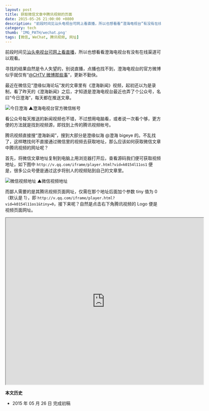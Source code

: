 ```yaml
---
layout: post
title: 获取微信文章中腾讯视频的页面
date: 2015-05-26 21:00:00 +0800
description: "前段时间见汕头电视台可网上看直播，所以也想看看“澄海电视台”有没有在线渠道可以观看。"
category: tech
thumb: 'IMG_PATH/wechat.png'
tags: [微信, WeChat, 腾讯视频, 网址]
---
```


前段时间见[汕头电视台可网上看直播](sttv-online.html)，所以也想看看澄海电视台有没有在线渠道可以观看。

寻找的结果自然是令人失望的，别说直播，点播也找不到，澄海电视台的官方微博似乎就仅有“[@CHTV 微博那些事](http://weibo.com/u/3605689590)”，更新不勤快。

最近在微信见“澄缘似海论坛”发的文章里有《澄海新闻》视频，起初还以为是录制，看了昨天的《澄海新闻》之后，才知道是澄海电视台最近也弄了个公众号，名曰“今日澄海”，每天都在推送文章。

![今日澄海]({{site.IMG_PATH}}/get-the-page-with-wechat-video-01.png)
▲澄海电视台官方微信帐号

看公众号每天推送的新闻视频也不错，不过想用电脑看，或者说一次看个够，更方便的方法就是找到视频源，即找到上传的腾讯视频帐号。

腾讯视频直接搜“澄海新闻”，搜到大部分是澄缘似海 @澄海 bigeye 的。不乱找了，这样瞎找何不直接通过微信里的视频去获取地址，那么应该如何获取微信文章中腾讯视频的网址呢？

首先，将微信文章地址复制到电脑上用浏览器打开后，查看源码我们便可获取视频地址，如下图中 `http://v.qq.com/iframe/player.html?vid=k0154l11os1` 便是，很多公众号便是通过这步将别人的视频贴到自己的文章里。

![微信视频地址]({{site.IMG_PATH}}/get-the-page-with-wechat-video-02.png)
▲微信视频地址

而鄙人需要的是其腾讯视频页面网址，仅需在那个地址后面加个参数 tiny 值为 0（默认是 1），即 `http://v.qq.com/iframe/player.html?vid=k0154l11os1&tiny=0`，接下来呢？自然是点击右下角腾讯视频的 Logo 便是视频页面网址。

<iframe src="http://v.qq.com/iframe/player.html?vid=k0154l11os1&tiny=0&auto=0" width="640" height="540"></iframe>

**本文历史**

* 2015 年 05 月 26 日 完成初稿

